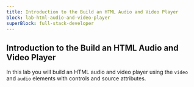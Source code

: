 ```yaml
---
title: Introduction to the Build an HTML Audio and Video Player
block: lab-html-audio-and-video-player
superBlock: full-stack-developer
---
```


## Introduction to the Build an HTML Audio and Video Player

In this lab you will build an HTML audio and video player using the `video` and `audio` elements with controls and source attributes.
